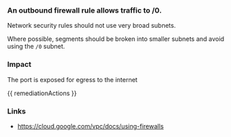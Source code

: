 
### An outbound firewall rule allows traffic to /0.

Network security rules should not use very broad subnets.

Where possible, segments should be broken into smaller subnets and avoid using the <code>/0</code> subnet.

### Impact
The port is exposed for egress to the internet

<!-- DO NOT CHANGE -->
{{ remediationActions }}

### Links
- https://cloud.google.com/vpc/docs/using-firewalls
        